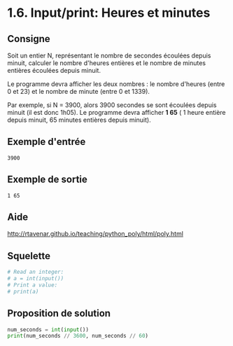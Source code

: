 # 1.6. Input/print: Heures et minutes

## Consigne

Soit un entier N, représentant le nombre de secondes écoulées depuis minuit, calculer le nombre d'heures entières et le nombre de minutes entières écoulées depuis minuit.


Le programme devra afficher les deux nombres : le nombre d'heures (entre 0 et 23) et le nombre de minute (entre 0 et 1339).


Par exemple, si N = 3900, alors 3900 secondes se sont écoulées depuis minuit (il est donc 1h05). Le programme devra afficher **1 65** ( 1 heure entière depuis minuit, 65 minutes entières depuis minuit).

## Exemple d'entrée

```
3900
```

## Exemple de sortie

```
1 65
```

## Aide

http://rtavenar.github.io/teaching/python_poly/html/poly.html

## Squelette

```python
# Read an integer:
# a = int(input())
# Print a value:
# print(a)
```

## Proposition de solution

```python
num_seconds = int(input())
print(num_seconds // 3600, num_seconds // 60)
```

